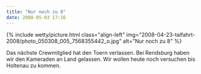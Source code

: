 ```yaml
---
title: "Nur noch zu 8"
date: 2008-05-03 17:16
---
```

{% include wetty/picture.html class="align-left" img="2008-04-23-talfahrt-2008/photo_050308_005_7568355442_o.jpg" alt="Nur noch zu 8" %}

Das nächste Crewmitglied hat den Toern verlassen. Bei Rendsburg haben wir den Kameraden an Land gelassen. Wir wollen heute noch versuchen bis Holtenau zu kommen.